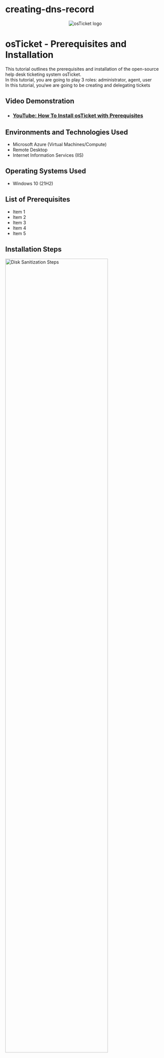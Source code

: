 # creating-dns-record

<p align="center">
<img src="https://i.imgur.com/Clzj7Xs.png" alt="osTicket logo"/>
</p>

<h1>osTicket - Prerequisites and Installation</h1>
This tutorial outlines the prerequisites and installation of the open-source help desk ticketing system osTicket.<br />
In this tutorial, you are going to play 3 roles:  administrator, agent, user <br>
In this tutorial, you/we are going to be creating and delegating tickets <br>

<h2>Video Demonstration</h2>

- ### [YouTube: How To Install osTicket with Prerequisites](https://www.youtube.com)

<h2>Environments and Technologies Used</h2>

- Microsoft Azure (Virtual Machines/Compute)
- Remote Desktop
- Internet Information Services (IIS)

<h2>Operating Systems Used </h2>

- Windows 10</b> (21H2)

<h2>List of Prerequisites</h2>

- Item 1
- Item 2
- Item 3
- Item 4
- Item 5

<h2>Installation Steps</h2>

<p>
<img src="https://i.imgur.com/DJmEXEB.png" height="80%" width="80%" alt="Disk Sanitization Steps"/> <br>
</p>
<p>
<strong> A-Record Exercise </strong><br>
  <em>Basically, log into Client-1 <br>
    ping "mainframe" <br>
    nslookup "mainframe" <br>
    (Both are going to fail because there is no DNS record) <br>
    So, log into DC-1 with your domain admin account (mydomain.com\jane_admin) and create a DNS A-record for "mainframe" <br>
    Have the DNS A-record point to DC-1’s Private IP address <br>
    Log back into Client-1 and ping "mainframe" again. It should work this time. </em>
  
<strong>Simplified Version:</strong><br>
<strong>Log into DC-1 </strong><br>
<strong>Create a DNS A-record for "mainframe"</strong><br>
&nbsp;&nbsp;&nbsp;&nbsp;   1. On the Server Manager page, look for Tools (top right hand corner, to the right of the flag), and then click DNS <br>
  <br>
<img width="959" alt="Capture - Tools + DNS" src="https://github.com/jaysixco/creating-dns-record/assets/160427311/c60fa30d-a54a-45f6-8830-1f6f7f2e1f3b">
<br>
&nbsp;&nbsp;&nbsp;&nbsp;   2. Click "DC-1" in the sidebar > <br>
&nbsp;&nbsp;&nbsp;&nbsp;   3. Click "Forward Looking Zone" in the sidebar > <br>
&nbsp;&nbsp;&nbsp;&nbsp;   4. Click "mydomain.com" in the sidebar > <br>
&nbsp;&nbsp;&nbsp;&nbsp;   5. Right click the white space > <br>
&nbsp;&nbsp;&nbsp;&nbsp;   6. Click New Host (A) > <br>
&nbsp;&nbsp;&nbsp;&nbsp;   7. Type mainframe > <br>
&nbsp;&nbsp;&nbsp;&nbsp;   8. Type whatever IP address you want (ex: cmd > ipconfig > private IP address) ><br> 
&nbsp;&nbsp;&nbsp;&nbsp;   9. Click Add Host (don't have to click any of the checkboxes above) > <br>
&nbsp;&nbsp;&nbsp;&nbsp;   10. Click Done <br>

<strong> Ping the mainframe to see if it works </strong><br>
  1. Log in to Client-1 <br>
  2. Type "cmd" in search bar (see screenshot) <br>
  3. Then ping "mainframe". If it works, you should the word "Reply" repeatedly, like this: //insert screenshot below, red rectangle box around word(s) "Reply"

<strong> Local DNS Cache Exercise </strong><br>
<em> What is going on here? <br>
Basically, if you change the mainframe's record address, when you ping it, it will still show the old record address until you flush the DNS cache. <br>
<strong>To see for yourself </strong>: 
</em>

<strong> Log in to DC-1 and change mainframe’s record address to 8.8.8.8 </strong><br> 
  1. Log in to DC-1 <br>
  2. Forward looking zone <br>
  3. mydomain.com <br>
  4. Right click mainframe <br>
  5. Properties <br>
  6. Type 8.8.8.8 in IP address box <br>
  7. Click "Apply" <br>
  8. Click "Ok" <br>
  <em> insert screenshots sonewhere in above steps </em>
  
<strong> Go back to Client-1 and ping “mainframe” again </strong>. 
- Observe that it still pings the old address (you'll recieve replies from the old IP address) (see screenshot)<br>

<strong> Observe the local dns cache </strong>.
1. In the command prompt, type "ipconfig /displaydns". It will show that A (Host) Record is still the old address. </strong> (see screenshot)<br>

<strong> Flush the DNS cache </strong>
1. Run cmd as an administrator. Type "cmd" in the start menu search box, right click "Command Prompt", and click "Run as an administrator" (see screenshot) <br>
2. Type "ipconfig /flushdns" then type "ping mainframe” again.  The new record address should show up </strong> (see screenshot)<br>

<strong> CNAME Record Exercise </strong><br>
<em> What is going on here? <br></em>

<strong> Go back to DC-1 and create a CNAME record that points the host "search" to "google.com"</strong><br>
1. Open the DNS manager. In the Server page, look for Tools (top right hand corner, to the right of the flag), and then click DNS (see screenshot, copy and paste it from line 52)
2. Right click any white section of the screen, then click "New Alias (CNAME)" ><br>
<img width="565" alt="Capture - New Alias (CName)" src="https://github.com/jaysixco/creating-dns-record/assets/160427311/46d6ecb9-e0b7-47cb-904f-9c2801ac33d1">
<br>
3. Type "search" in the first box and "www.google.com" in the second box <br>
<img width="300" alt="Capture - search + google" src="https://github.com/jaysixco/creating-dns-record/assets/160427311/77628443-22e4-4616-a93e-ec581dc1230c"><br>
4. Leave the box unchecked and Click "Ok" (see screenshot)


<strong> Switch to Client-1 </strong><br>
1. Open up the command prompt. Type "ping search” then hit enter. Type "nslookup search” then hit enter. <br>
2. If you did everything correctly you should see: </strong><br>
<img width="354" alt="Capture - ping + nslookup" src="https://github.com/jaysixco/creating-dns-record/assets/160427311/3e623d41-fa39-45d4-8f65-87ec24e9a23e"><br>
<br>
<strong>NOTE:</strong> if above steps don't work, try flushing the cache first (ipconfig /flushdns) and then ping again. <br>
<br>
<strong> Finish </strong>

<p>
  Accurate and can follow along. Fix formatting.
</p>
